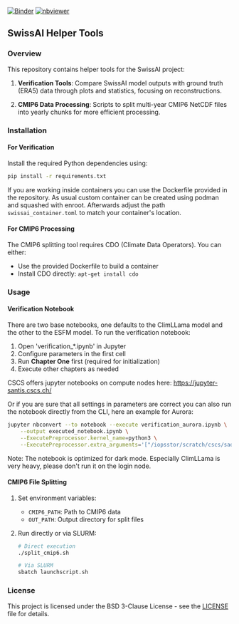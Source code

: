 [![Binder](https://mybinder.org/badge_logo.svg)](https://mybinder.org/v2/gh/sadamov/swissai/main?filepath=verification_climllama.ipynb)
[![nbviewer](https://img.shields.io/badge/view-nbviewer-orange)](https://nbviewer.jupyter.org/github/sadamov/swissai/blob/main/verification_climllama.ipynb)

## SwissAI Helper Tools

### Overview

This repository contains helper tools for the SwissAI project:

1. **Verification Tools**: Compare SwissAI model outputs with ground truth (ERA5) data through plots and statistics, focusing on reconstructions.

2. **CMIP6 Data Processing**: Scripts to split multi-year CMIP6 NetCDF files into yearly chunks for more efficient processing.

### Installation

#### For Verification

Install the required Python dependencies using:

```bash
pip install -r requirements.txt
```

If you are working inside containers you can use the Dockerfile provided in the repository.
As usual custom container can be created using podman and squashed with enroot.
Afterwards adjust the path `swissai_container.toml` to match your container's location.

#### For CMIP6 Processing

The CMIP6 splitting tool requires CDO (Climate Data Operators). You can either:

- Use the provided Dockerfile to build a container
- Install CDO directly: `apt-get install cdo`

### Usage

#### Verification Notebook

There are two base notebooks, one defaults to the ClimLLama model and the other to the ESFM model.
To run the verification notebook:

1. Open 'verification_*.ipynb' in Jupyter
2. Configure parameters in the first cell
3. Run **Chapter One** first (required for initialization)
4. Execute other chapters as needed

CSCS offers jupyter notebooks on compute nodes here: <https://jupyter-santis.cscs.ch/>

Or if you are sure that all settings in parameters are correct you can also
run the notebook directly from the CLI, here an example for Aurora:

```bash
jupyter nbconvert --to notebook --execute verification_aurora.ipynb \
    --output executed_notebook.ipynb \
    --ExecutePreprocessor.kernel_name=python3 \
    --ExecutePreprocessor.extra_arguments='["/iopsstor/scratch/cscs/sadamov/pyprojects_data/swissai/preds_20250219/aurora.zarr"]'
```

Note: The notebook is optimized for dark mode. Especially ClimLLama is very heavy,
please don't run it on the login node.

#### CMIP6 File Splitting

1. Set environment variables:
   - `CMIP6_PATH`: Path to CMIP6 data
   - `OUT_PATH`: Output directory for split files

2. Run directly or via SLURM:

   ```bash
   # Direct execution
   ./split_cmip6.sh
   
   # Via SLURM
   sbatch launchscript.sh
   ```

### License

This project is licensed under the BSD 3-Clause License - see the [LICENSE](LICENSE) file for details.
